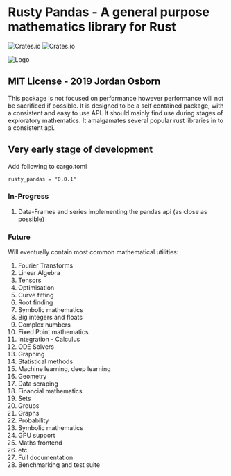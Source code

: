 # Rusty Pandas - A general purpose mathematics library for Rust

![Crates.io](https://img.shields.io/crates/d/rusty_pandas?logo=Rusty%20Pandas) ![Crates.io](https://img.shields.io/crates/l/rusty_pandas)

![Logo](logo.jpg "Rusty Pandas")

## MIT License - 2019 Jordan Osborn

This package is not focused on performance however performance will not be sacrificed if possible. It is designed to be a self contained package, with a consistent and easy to use API. It should mainly find use during stages of exploratory mathematics. It amalgamates several popular rust libraries in to a consistent api.

## Very early stage of development

Add following to cargo.toml

    rusty_pandas = "0.0.1"

### In-Progress

1. Data-Frames and series implementing the pandas api (as close as possible)

### Future

Will eventually contain most common mathematical utilities:

1. Fourier Transforms
1. Linear Algebra
1. Tensors
1. Optimisation
1. Curve fitting
1. Root finding
1. Symbolic mathematics
1. Big integers and floats
1. Complex numbers
1. Fixed Point mathematics
1. Integration - Calculus
1. ODE Solvers
1. Graphing
1. Statistical methods
1. Machine learning, deep learning
1. Geometry
1. Data scraping
1. Financial mathematics
1. Sets
1. Groups
1. Graphs
1. Probability
1. Symbolic mathematics
1. GPU support
1. Maths frontend
1. etc.
1. Full documentation
1. Benchmarking and test suite
